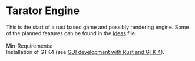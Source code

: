# Tarator Engine

This is the start of a rust based game and possibly rendering engine.
Some of the planned features can be found in the [Ideas](Ideas.md) file.
<br><br>
Min-Requirements:<br>
Installation of GTK4 (see [GUI development with Rust and GTK 4](https://gtk-rs.org/gtk4-rs/stable/latest/book/installation.html)).

